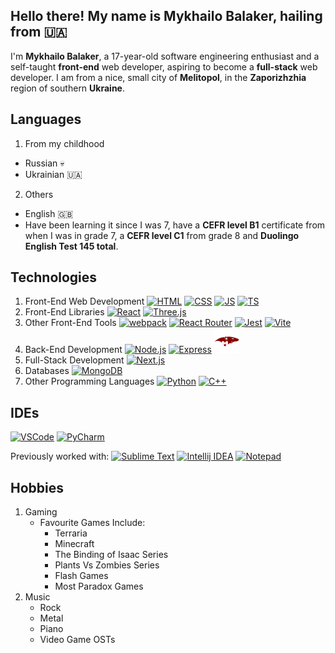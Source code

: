 ## Hello there! My name is Mykhailo Balaker, hailing from 🇺🇦
I'm **Mykhailo Balaker**, a 17-year-old software engineering enthusiast and a self-taught **front-end** web developer, aspiring to become a **full-stack** web developer.
I am from a nice, small city of **Melitopol**, in the **Zaporizhzhia** region of southern **Ukraine**.
## Languages
1. From my childhood
  * Russian 💀
  * Ukrainian 🇺🇦
2. Others
  * English 🇬🇧
  * Have been learning it since I was 7, have a **CEFR level B1** certificate from when I was in grade 7, a **CEFR level C1** from grade 8 and **Duolingo English Test 145 total**.
## Technologies
1. Front-End Web Development
   <a href="https://en.wikipedia.org/wiki/HTML5"><img alt="HTML" width="40px" height="40px" src="https://upload.wikimedia.org/wikipedia/commons/thumb/6/61/HTML5_logo_and_wordmark.svg/1280px-HTML5_logo_and_wordmark.svg.png"/></a>
   <a href="https://en.wikipedia.org/wiki/CSS"><img alt="CSS" width="30px" height="40px" src="https://upload.wikimedia.org/wikipedia/commons/thumb/d/d5/CSS3_logo_and_wordmark.svg/1280px-CSS3_logo_and_wordmark.svg.png"/></a>
   <a href="https://en.wikipedia.org/wiki/JavaScript"><img alt="JS" width="40px" src="https://upload.wikimedia.org/wikipedia/commons/9/99/Unofficial_JavaScript_logo_2.svg"/></a>
   <a href="https://www.typescriptlang.org/"><img alt="TS" width="40px" src="https://upload.wikimedia.org/wikipedia/commons/4/4c/Typescript_logo_2020.svg"/></a>
2. Front-End Libraries
   <a href="https://reactjs.org/"><img alt="React" width="50px" height="40px" src="https://upload.wikimedia.org/wikipedia/commons/thumb/a/a7/React-icon.svg/1280px-React-icon.svg.png"/></a>
   <a href="https://threejs.org/"><img alt="Three.js" width="50px" height="40px" src="https://global.discourse-cdn.com/standard17/uploads/threejs/optimized/2X/e/e4f86d2200d2d35c30f7b1494e96b9595ebc2751_2_1016x1024.png"/></a>
3. Other Front-End Tools
   <a href="https://webpack.js.org/"><img alt="webpack" width="50px" height="40px" src="https://www.vectorlogo.zone/logos/js_webpack/js_webpack-icon.svg"/></a>
   <a href="https://reactrouter.com/en/main"><img alt="React Router" width="80px" height="40px" src="https://seeklogo.com/images/R/react-router-logo-AB5BFB638F-seeklogo.com.png"/></a>
   <a href="https://jestjs.io/"><img alt="Jest" width="50px" height="40px" src="https://cdn.freebiesupply.com/logos/large/2x/jest-logo-png-transparent.png"/></a>
   <a href="https://vitejs.dev/"><img alt="Vite" width="50px" height="40px" src="https://vitejs.dev/logo-with-shadow.png"/></a>
4. Back-End Development
   <a href="https://nodejs.org/"><img alt="Node.js" width="40px" height="40px" src="https://cdn-icons-png.flaticon.com/512/5968/5968322.png"/></a>
   <a href="https://expressjs.com/"><img alt="Express" width="100px" height="40px" src="https://upload.wikimedia.org/wikipedia/commons/6/64/Expressjs.png"/></a>
   <a href="https://mongoosejs.com/"><img alt="Mongoose" width="40px" height="40px" src="https://raw.githubusercontent.com/github/explore/80688e429a7d4ef2fca1e82350fe8e3517d3494d/topics/mongoose/mongoose.png"/></a>
5. Full-Stack Development
   <a href="https://nextjs.org/"><img alt="Next.js" width="50px" height="50px" src="https://camo.githubusercontent.com/e1e113df83e7731fdb90f6f0ab2eeb155fd1b48c27d99814dcf1c23c0acdc6a2/68747470733a2f2f6173736574732e76657263656c2e636f6d2f696d6167652f75706c6f61642f76313636323133303535392f6e6578746a732f49636f6e5f6461726b5f6261636b67726f756e642e706e67"/></a>
7. Databases
   <a href="https://www.mongodb.com/"><img alt="MongoDB" width="50px" height="40px" src="http://mongodb-js.github.io/leaf/mongodb-leaf_256x256.png"/></a>
6. Other Programming Languages
   <a href="https://www.python.org/"><img alt="Python" width="50px" height="50px" src="https://upload.wikimedia.org/wikipedia/commons/thumb/c/c3/Python-logo-notext.svg/1280px-Python-logo-notext.svg.png"/></a>
   <a href="https://en.m.wikipedia.org/wiki/C%2B%2B"><img alt="C++" width="45px" height="50px" src="https://upload.wikimedia.org/wikipedia/commons/thumb/1/18/ISO_C%2B%2B_Logo.svg/1280px-ISO_C%2B%2B_Logo.svg.png"/></a>
## IDEs
  <a href="https://code.visualstudio.com/"><img alt="VSCode" width="50px" height="50px" src="https://upload.wikimedia.org/wikipedia/commons/thumb/9/9a/Visual_Studio_Code_1.35_icon.svg/2048px-Visual_Studio_Code_1.35_icon.svg.png"/></a>
  <a href="https://www.jetbrains.com/pycharm/"><img alt="PyCharm" width="50px" height="50px" src="https://upload.wikimedia.org/wikipedia/commons/thumb/1/1d/PyCharm_Icon.svg/1200px-PyCharm_Icon.svg.png"/></a>

Previously worked with:
  <a href="https://www.sublimetext.com/"><img alt="Sublime Text" width="50px" height="50px" src="https://upload.wikimedia.org/wikipedia/en/d/d2/Sublime_Text_3_logo.png"/></a>
  <a href="https://www.jetbrains.com/idea/"><img alt="Intellij IDEA" width="50px" height="50px" src="https://upload.wikimedia.org/wikipedia/commons/thumb/9/9c/IntelliJ_IDEA_Icon.svg/1200px-IntelliJ_IDEA_Icon.svg.png"/></a>
  <a href="https://en.wikipedia.org/wiki/Windows_Notepad/"><img alt="Notepad" width="50px" height="50px" src="https://play-lh.googleusercontent.com/jD8waDJPN1yv4OdcB6_ILw9M4kyNPdtgBYtoTiPrYhxA1l4FLSKXXe4kAcDCjmtZmQ4"/></a>
## Hobbies
1. Gaming<br>
    * Favourite Games Include:
      * Terraria
      * Minecraft
      * The Binding of Isaac Series
      * Plants Vs Zombies Series
      * Flash Games
      * Most Paradox Games
2. Music
    * Rock
    * Metal
    * Piano
    * Video Game OSTs
